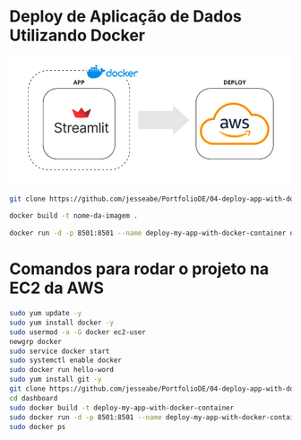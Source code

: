 # Deploy de Aplicação de Dados Utilizando Docker

![Deploy AWS with Docker](images/Flowdeploy.png)

```bash 
git clone https://github.com/jesseabe/PortfolioDE/04-deploy-app-with-docker.git
```

```bash 
docker build -t nome-da-imagem . 
```

```bash 
docker run -d -p 8501:8501 --name deploy-my-app-with-docker-container deploy-my-app-with-docker
```

# Comandos para rodar o projeto na EC2 da AWS

```bash
sudo yum update -y
sudo yum install docker -y
sudo usermod -a -G docker ec2-user
newgrp docker
sudo service docker start
sudo systemctl enable docker
sudo docker run hello-word
sudo yum install git -y
git clone https://github.com/jesseabe/PortfolioDE/04-deploy-app-with-docker.git
cd dashboard
sudo docker build -t deploy-my-app-with-docker-container
sudo docker run -d -p 8501:8501 --name deploy-my-app-with-docker-container deploy-my-app-with-docker
sudo docker ps
```